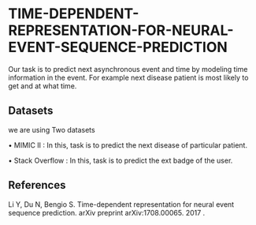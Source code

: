 # TIME-DEPENDENT-REPRESENTATION-FOR-NEURAL-EVENT-SEQUENCE-PREDICTION

Our task is to predict next asynchronous event and time by
modeling time information in the event. For example next disease
patient is most likely to get and at what time.

## Datasets
we are using Two datasets

• MIMIC II : In this, task is to predict the next disease of
particular patient.

• Stack Overflow : In this, task is to predict the ext badge of
the user.


## References
Li Y, Du N, Bengio S. Time-dependent representation for
neural event sequence prediction. arXiv preprint
arXiv:1708.00065. 2017 .
